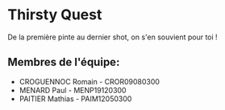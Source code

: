 # Thirsty Quest
De la première pinte au dernier shot, on s'en souvient pour toi !

## Membres de l'équipe:
- CROGUENNOC Romain - CROR09080300
- MENARD Paul - MENP19120300
- PAITIER Mathias - PAIM12050300
